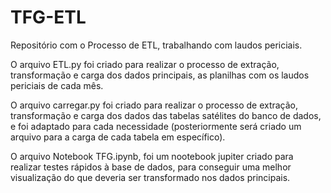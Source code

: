 # TFG-ETL
Repositório com o Processo de ETL, trabalhando com laudos periciais.

O arquivo ETL.py foi criado para realizar o processo de extração, transformação e carga dos dados principais, as planilhas com os laudos periciais de cada mês.

O arquivo carregar.py foi criado para realizar o processo de extração, transformação e carga dos dados das tabelas satélites do banco de dados, e foi adaptado para cada necessidade
(posteriormente será criado um arquivo para a carga de cada tabela em específico).

O arquivo Notebook TFG.ipynb, foi um nootebook jupiter criado para realizar testes rápidos à base de dados, 
para conseguir uma melhor visualização do que deveria ser transformado nos dados principais.
